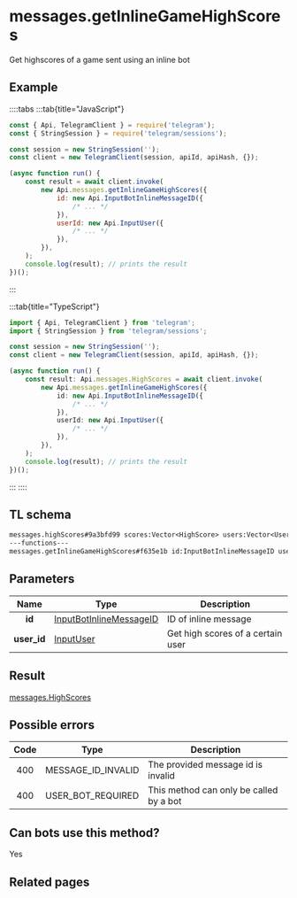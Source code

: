 # messages.getInlineGameHighScores

Get highscores of a game sent using an inline bot

## Example

::::tabs
:::tab{title="JavaScript"}

```js
const { Api, TelegramClient } = require('telegram');
const { StringSession } = require('telegram/sessions');

const session = new StringSession('');
const client = new TelegramClient(session, apiId, apiHash, {});

(async function run() {
    const result = await client.invoke(
        new Api.messages.getInlineGameHighScores({
            id: new Api.InputBotInlineMessageID({
                /* ... */
            }),
            userId: new Api.InputUser({
                /* ... */
            }),
        }),
    );
    console.log(result); // prints the result
})();
```

:::

:::tab{title="TypeScript"}

```ts
import { Api, TelegramClient } from 'telegram';
import { StringSession } from 'telegram/sessions';

const session = new StringSession('');
const client = new TelegramClient(session, apiId, apiHash, {});

(async function run() {
    const result: Api.messages.HighScores = await client.invoke(
        new Api.messages.getInlineGameHighScores({
            id: new Api.InputBotInlineMessageID({
                /* ... */
            }),
            userId: new Api.InputUser({
                /* ... */
            }),
        }),
    );
    console.log(result); // prints the result
})();
```

:::
::::

## TL schema

```txt
messages.highScores#9a3bfd99 scores:Vector<HighScore> users:Vector<User> = messages.HighScores;
---functions---
messages.getInlineGameHighScores#f635e1b id:InputBotInlineMessageID user_id:InputUser = messages.HighScores;
```

## Parameters

|    Name     | Type                                                                              | Description                       |
| :---------: | --------------------------------------------------------------------------------- | --------------------------------- |
|   **id**    | [InputBotInlineMessageID](https://core.telegram.org/type/InputBotInlineMessageID) | ID of inline message              |
| **user_id** | [InputUser](https://core.telegram.org/type/InputUser)                             | Get high scores of a certain user |

## Result

[messages.HighScores](https://core.telegram.org/type/messages.HighScores)

## Possible errors

| Code | Type               | Description                             |
| :--: | ------------------ | --------------------------------------- |
| 400  | MESSAGE_ID_INVALID | The provided message id is invalid      |
| 400  | USER_BOT_REQUIRED  | This method can only be called by a bot |

## Can bots use this method?

Yes

## Related pages

